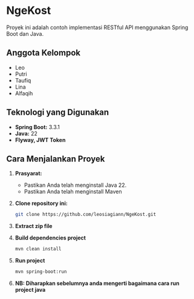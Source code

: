 # NgeKost

Proyek ini adalah contoh implementasi RESTful API menggunakan Spring Boot dan Java.

## Anggota Kelompok

* Leo
* Putri
* Taufiq
* Lina
* Alfaqih

## Teknologi yang Digunakan

* **Spring Boot:** 3.3.1
* **Java:** 22
* **Flyway, JWT Token**

## Cara Menjalankan Proyek

1. **Prasyarat:**
    * Pastikan Anda telah menginstall Java 22.
    * Pastikan Anda telah menginstall Maven

2. **Clone repository ini:**
   ```bash
   git clone https://github.com/leosiagiann/NgeKost.git
   
3. **Extract zip file**

4. **Build dependencies project**
   ```bash
   mvn clean install
   
5. **Run project**
   ```bash
   mvn spring-boot:run
   
6. **NB: Diharapkan sebelumnya anda mengerti bagaimana cara run project java**
